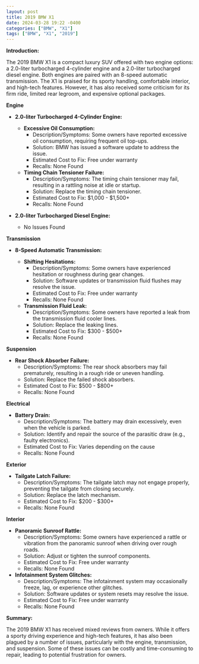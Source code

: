 ```yaml
---
layout: post
title: 2019 BMW X1
date: 2024-03-28 19:22 -0400
categories: ["BMW", "X1"]
tags: ["BMW", "X1", "2019"]
---
```

**Introduction:**

The 2019 BMW X1 is a compact luxury SUV offered with two engine options: a 2.0-liter turbocharged 4-cylinder engine and a 2.0-liter turbocharged diesel engine. Both engines are paired with an 8-speed automatic transmission. The X1 is praised for its sporty handling, comfortable interior, and high-tech features. However, it has also received some criticism for its firm ride, limited rear legroom, and expensive optional packages.

**Engine**

* **2.0-liter Turbocharged 4-Cylinder Engine:**

    * **Excessive Oil Consumption:**
        * Description/Symptoms: Some owners have reported excessive oil consumption, requiring frequent oil top-ups.
        * Solution: BMW has issued a software update to address the issue.
        * Estimated Cost to Fix: Free under warranty
        * Recalls: None Found
    * **Timing Chain Tensioner Failure:**
        * Description/Symptoms: The timing chain tensioner may fail, resulting in a rattling noise at idle or startup.
        * Solution: Replace the timing chain tensioner.
        * Estimated Cost to Fix: $1,000 - $1,500+
        * Recalls: None Found

* **2.0-liter Turbocharged Diesel Engine:**

    * No Issues Found

**Transmission**

* **8-Speed Automatic Transmission:**

    * **Shifting Hesitations:**
        * Description/Symptoms: Some owners have experienced hesitation or roughness during gear changes.
        * Solution: Software updates or transmission fluid flushes may resolve the issue.
        * Estimated Cost to Fix: Free under warranty
        * Recalls: None Found
    * **Transmission Fluid Leak:**
        * Description/Symptoms: Some owners have reported a leak from the transmission fluid cooler lines.
        * Solution: Replace the leaking lines.
        * Estimated Cost to Fix: $300 - $500+
        * Recalls: None Found

**Suspension**

* **Rear Shock Absorber Failure:**
    * Description/Symptoms: The rear shock absorbers may fail prematurely, resulting in a rough ride or uneven handling.
    * Solution: Replace the failed shock absorbers.
    * Estimated Cost to Fix: $500 - $800+
    * Recalls: None Found

**Electrical**

* **Battery Drain:**
    * Description/Symptoms: The battery may drain excessively, even when the vehicle is parked.
    * Solution: Identify and repair the source of the parasitic draw (e.g., faulty electronics).
    * Estimated Cost to Fix: Varies depending on the cause
    * Recalls: None Found

**Exterior**

* **Tailgate Latch Failure:**
    * Description/Symptoms: The tailgate latch may not engage properly, preventing the tailgate from closing securely.
    * Solution: Replace the latch mechanism.
    * Estimated Cost to Fix: $200 - $300+
    * Recalls: None Found

**Interior**

* **Panoramic Sunroof Rattle:**
    * Description/Symptoms: Some owners have experienced a rattle or vibration from the panoramic sunroof when driving over rough roads.
    * Solution: Adjust or tighten the sunroof components.
    * Estimated Cost to Fix: Free under warranty
    * Recalls: None Found
* **Infotainment System Glitches:**
    * Description/Symptoms: The infotainment system may occasionally freeze, lag, or experience other glitches.
    * Solution: Software updates or system resets may resolve the issue.
    * Estimated Cost to Fix: Free under warranty
    * Recalls: None Found

**Summary:**

The 2019 BMW X1 has received mixed reviews from owners. While it offers a sporty driving experience and high-tech features, it has also been plagued by a number of issues, particularly with the engine, transmission, and suspension. Some of these issues can be costly and time-consuming to repair, leading to potential frustration for owners.

